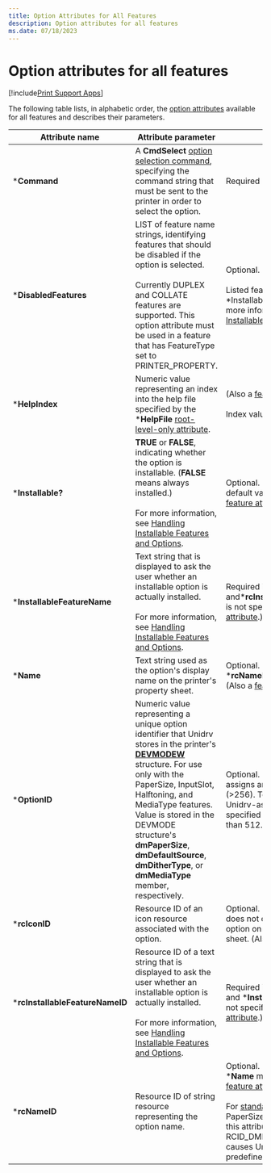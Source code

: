 ```yaml
---
title: Option Attributes for All Features
description: Option attributes for all features
ms.date: 07/18/2023
---
```


# Option attributes for all features

[!include[Print Support Apps](../includes/print-support-apps.md)]

The following table lists, in alphabetic order, the [option attributes](option-attributes.md) available for all features and describes their parameters.

| Attribute name | Attribute parameter | Comments |
|--|--|--|
| \***Command** | A **CmdSelect** [option selection command](option-selection-command.md), specifying the command string that must be sent to the printer in order to select the option. | Required |
| \***DisabledFeatures** | LIST of feature name strings, identifying features that should be disabled if the option is selected.<br><br>Currently DUPLEX and COLLATE features are supported. This option attribute must be used in a feature that has FeatureType set to PRINTER_PROPERTY. | Optional.<br><br>Listed features cannot have *Installable? set to **TRUE**. For more information, see [Handling Installable Features and Options](handling-installable-features-and-options.md). |
| \***HelpIndex** | Numeric value representing an index into the help file specified by the \***HelpFile** [root-level-only attribute](root-level-only-attributes.md). | (Also a [feature attribute](feature-attributes.md).)<br><br>Index value cannot be zero or -1. |
| \***Installable?** | **TRUE** or **FALSE**, indicating whether the option is installable. (**FALSE** means always installed.)<br><br>For more information, see [Handling Installable Features and Options](handling-installable-features-and-options.md). | Optional. If not specified, the default value is **FALSE**. (Also a [feature attribute](feature-attributes.md).) |
| \***InstallableFeatureName** | Text string that is displayed to ask the user whether an installable option is actually installed.<br><br>For more information, see [Handling Installable Features and Options](handling-installable-features-and-options.md). | Required if \***Installable?** is **TRUE** and***rcInstallableFeatureNameID** is not specified. (Also a [feature attribute](feature-attributes.md).) |
| \***Name** | Text string used as the option's display name on the printer's property sheet. | Optional. If not specified, then ***rcNameID** must be specified. (Also a [feature attribute](feature-attributes.md).) |
| \***OptionID** | Numeric value representing a unique option identifier that Unidrv stores in the printer's [**DEVMODEW**](/windows/win32/api/wingdi/ns-wingdi-devmodew) structure. For use only with the PaperSize, InputSlot, Halftoning, and MediaType features. Value is stored in the DEVMODE structure's **dmPaperSize**, **dmDefaultSource**, **dmDitherType**, or **dmMediaType** member, respectively. | Optional. If not specified, Unidrv assigns an identifier value (\>256). To avoid conflicts with Unidrv-assigned identifiers, the specified value must be greater than 512. |
| \***rcIconID** | Resource ID of an icon resource associated with the option. | Optional. If not specified, Unidrv does not display an icon for the option on the printer property sheet. (Also a [feature attribute](feature-attributes.md).) |
| \***rcInstallableFeatureNameID** | Resource ID of a text string that is displayed to ask the user whether an installable option is actually installed.<br><br>For more information, see [Handling Installable Features and Options](handling-installable-features-and-options.md). | Required if \***Installable?** is **TRUE** and \***InstallableFeatureName** is not specified. (Also a [feature attribute](feature-attributes.md).) |
| \***rcNameID** | Resource ID of string resource representing the option name. | Optional. If not specified, then \***Name** must be specified. (Also a [feature attribute](feature-attributes.md).)<br><br>For [standard options](standard-options.md) of the PaperSize feature only, setting this attribute to RCID_DMPAPER_SYSTEM_NAME causes Unidrv to use a predefined option name string. |
